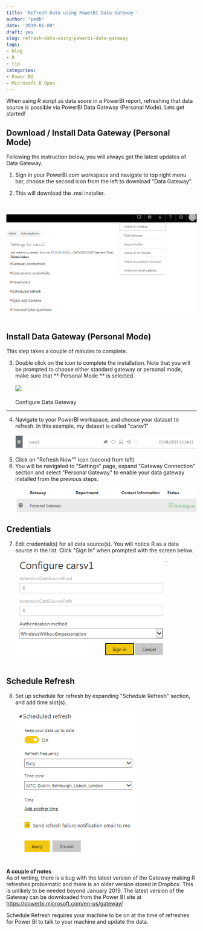 ```yaml
---
title: 'Refresh Data using PowerBI Data Gateway '
author: "pedh"
date: '2019-01-08'
draft: yes
slug: refresh-data-using-powerbi-data-gateway
tags:
- blog
- R
- tip
categories:
- Power BI
- Microsoft R Open
---
```

When using R script as data soure in a PowerBI report, refreshing that data source is possible via PowerBI Data Gateway (Personal Mode). Lets get started!

Download / Install Data Gateway (Personal Mode)
------
Following the instruction below, you will always get the latest updates of Data Gateway. 

1. Sign in your PowerBI.com workspace and navigate to top right menu bar, choose the second icon from the left to download "Data Gateway".

2. This will download the .msi installer. 

<br><br>
![](https://raw.githubusercontent.com/nujcharee/powerbi-blog/master/src/pages/RScript/dl_gateway.png)
<br><br>

Install Data Gateway (Personal Mode)
------
This step takes a couple of minutes to complete.

3. Double click on the icon to complete the installation. Note that you will be prompted to choose either standard gateway or personal mode, make sure that ** Personal Mode ** is selected.
<br><br>
![](https://docs.microsoft.com/en-us/power-bi/media/service-gateway-personal-mode/gateway-personal-mode_00.png)
<br><br>
Configure Data Gateway
-----------

4. Navigate to your PowerBI workspace, and choose your dataset to refresh. In this example, my dataset is called "carsv1"
<br><br>
![](https://raw.githubusercontent.com/nujcharee/powerbi-blog/master/src/pages/RScript/found_dataset.png)
<br><br>
5. Click on "Refresh Now"" icon (second from left)
6. You will be navigated to "Settings" page, expand "Gateway Connection" section and select "Personal Gateway" to enable your data gateway installed from the previous steps.
<br><br>
![](https://raw.githubusercontent.com/nujcharee/powerbi-blog/master/src/pages/RScript/personal_gateway_status.png)

Credentials
-----------

7. Edit credential(s) for all data source(s). You will notice R as a data source in the list. Click "Sign In" when prompted with the screen below.
<br><br>
![](https://raw.githubusercontent.com/nujcharee/powerbi-blog/master/src/pages/RScript/configure.png)
<br><br>

Schedule Refresh
-----------
8. Set up schedule for refresh by expanding "Schedule Refresh" section, and add time slot(s).
<br><br>
![](https://raw.githubusercontent.com/nujcharee/powerbi-blog/master/src/pages/RScript/Schedule_refresh.png)
<br><br>


**A couple of notes**
<br>
As of writing, there is a bug with the latest version of the Gateway making R refreshes problematic and there is an older version stored in Dropbox. This is unlikely to be needed beyond January 2019. The latest version of the Gateway can be downloaded from the Power BI site at https://powerbi.microsoft.com/en-us/gateway/

Schedule Refresh requires your machine to be on at the time of refreshes for Power BI to talk to your machine and update the data. 

